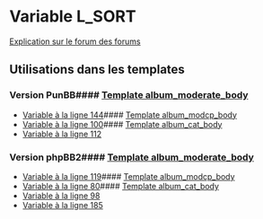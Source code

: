 # Variable L_SORT
[Explication sur le forum des forums](http://forum.forumactif.com/t294113-listing-des-variables#L_SORT)
## Utilisations dans les templates
### Version PunBB#### [Template album_moderate_body](punbb/album_moderate_body.md)
* [Variable à la ligne 144](../punbb/album_moderate_body.tpl#L144)#### [Template album_modcp_body](punbb/album_modcp_body.md)
* [Variable à la ligne 100](../punbb/album_modcp_body.tpl#L100)#### [Template album_cat_body](punbb/album_cat_body.md)
* [Variable à la ligne 112](../punbb/album_cat_body.tpl#L112)
### Version phpBB2#### [Template album_moderate_body](subsilver/album_moderate_body.md)
* [Variable à la ligne 119](../subsilver/album_moderate_body.tpl#L119)#### [Template album_modcp_body](subsilver/album_modcp_body.md)
* [Variable à la ligne 80](../subsilver/album_modcp_body.tpl#L80)#### [Template album_cat_body](subsilver/album_cat_body.md)
* [Variable à la ligne 98](../subsilver/album_cat_body.tpl#L98)
* [Variable à la ligne 185](../subsilver/album_cat_body.tpl#L185)